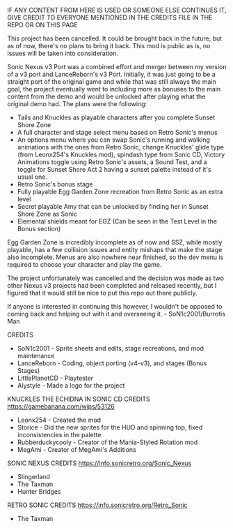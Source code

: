 IF ANY CONTENT FROM HERE IS USED OR SOMEONE ELSE CONTINUES IT, GIVE CREDIT TO EVERYONE MENTIONED IN THE CREDITS FILE IN THE REPO OR ON THIS PAGE

This project has been cancelled. It could be brought back in the future, but as of now, there's no plans to bring it back. This mod is public as is, no issues will be taken into consideration.

Sonic Nexus v3 Port was a combined effort and merger between my version of a v3 port and LanceReborn's v3 Port. Initially, it was just going to be a straight port of the original game and while that was still always the main goal, the project eventually went to including more as bonuses to the main content from the demo and would be unlocked after playing what the original demo had. The plans were the following:

- Tails and Knuckles as playable characters after you complete Sunset Shore Zone
- A full character and stage select menu based on Retro Sonic's menus
- An options menu where you can swap Sonic's running and walking animations with the ones from Retro Sonic, change Knuckles' glide type (from Leonx254's Knuckles mod), spindash type from Sonic CD, Victory Animations toggle using Retro Sonic's assets, a Sound Test, and a toggle for Sunset Shore Act 2 having a sunset palette instead of it's usual one.
- Retro Sonic's bonus stage
- Fully playable Egg Garden Zone recreation from Retro Sonic as an extra level
- Secret playable Amy that can be unlocked by finding her in Sunset Shore Zone as Sonic
- Elemental shields meant for EGZ (Can be seen in the Test Level in the Bonus section)

Egg Garden Zone is incredibly incomplete as of now and SSZ, while mostly playable, has a few collision issues and entity mishaps that make the stage also incomplete. Menus are also nowhere near finished, so the dev menu is required to choose your character and play the game.

The project unfortunately was cancelled and the decision was made as two other Nexus v3 projects had been completed and released recently, but I figured that it would still be nice to put this repo out there publicly. 


If anyone is interested in continuing this however, I wouldn't be opposed to coming back and helping out with it and overseeing it. - SoN1c2001/Burrotis Man


CREDITS

- SoN1c2001 - Sprite sheets and edits, stage recreations, and mod maintenance
- LanceReborn - Coding, object porting (v4-v3), and stages (Bonus Stages) 
- LittlePlanetCD - Playtester
- Alystyle - Made a logo for the project

KNUCKLES THE ECHIDNA IN SONIC CD CREDITS https://gamebanana.com/wips/53126
- Leonx254 - Created the mod
- Storice - Did the new sprites for the HUD and spinning top, fixed inconsistencies in the palette
- Rubberduckycooly - Creator of the Mania-Styled Rotation mod
- MegAmi - Creator of MegAmi's Additions

SONIC NEXUS CREDITS https://info.sonicretro.org/Sonic_Nexus
- Slingerland
- The Taxman
- Hunter Bridges

RETRO SONIC CREDITS https://info.sonicretro.org/Retro_Sonic
- The Taxman
